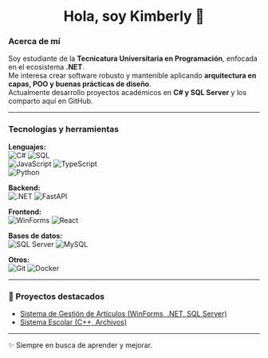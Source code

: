 <h1 align="center">Hola, soy Kimberly 👋</h1>

### Acerca de mí  
Soy estudiante de la **Tecnicatura Universitaria en Programación**, enfocada en el ecosistema **.NET**.  
Me interesa crear software robusto y mantenible aplicando **arquitectura en capas, POO y buenas prácticas de diseño**.  
Actualmente desarrollo proyectos académicos en **C# y SQL Server** y los comparto aquí en GitHub.  

---

### Tecnologías y herramientas  

**Lenguajes:**  
![C#](https://img.shields.io/badge/C%23-239120?style=for-the-badge&logo=c-sharp&logoColor=white) 
![SQL](https://img.shields.io/badge/SQL-CC2927?style=for-the-badge&logo=microsoft-sql-server&logoColor=white)  
![JavaScript](https://img.shields.io/badge/JavaScript-F7DF1E?style=for-the-badge&logo=javascript&logoColor=black) 
![TypeScript](https://img.shields.io/badge/TypeScript-3178C6?style=for-the-badge&logo=typescript&logoColor=white)  
![Python](https://img.shields.io/badge/Python-3776AB?style=for-the-badge&logo=python&logoColor=white)  

**Backend:**  
![.NET](https://img.shields.io/badge/.NET-512BD4?style=for-the-badge&logo=dotnet&logoColor=white) 
![FastAPI](https://img.shields.io/badge/FastAPI-009688?style=for-the-badge&logo=fastapi&logoColor=white)  

**Frontend:**  
![WinForms](https://img.shields.io/badge/WinForms-512BD4?style=for-the-badge&logo=windows&logoColor=white) 
![React](https://img.shields.io/badge/React-61DAFB?style=for-the-badge&logo=react&logoColor=black)  

**Bases de datos:**  
![SQL Server](https://img.shields.io/badge/SQL%20Server-CC2927?style=for-the-badge&logo=microsoft-sql-server&logoColor=white) 
![MySQL](https://img.shields.io/badge/MySQL-4479A1?style=for-the-badge&logo=mysql&logoColor=white)  

**Otros:**  
![Git](https://img.shields.io/badge/Git-F05032?style=for-the-badge&logo=git&logoColor=white) 
![Docker](https://img.shields.io/badge/Docker-2496ED?style=for-the-badge&logo=docker&logoColor=white)  

---

### 📂 Proyectos destacados  
- [Sistema de Gestión de Artículos (WinForms, .NET, SQL Server)](https://github.com/Kimblag/tp-winform-equipo-9c)  
- [Sistema Escolar (C++, Archivos)](https://github.com/Kimblag/Sistema_Gestion_Escolar_UTN)  

---

✨ Siempre en busca de aprender y mejorar.

                    
<!---
Kimblag/Kimblag is a ✨ special ✨ repository because its `README.md` (this file) appears on your GitHub profile.
You can click the Preview link to take a look at your changes.
--->
